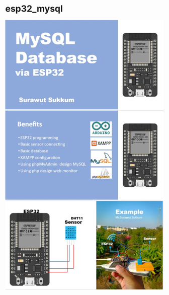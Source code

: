 # esp32_mysql

![alt text](https://github.com/SurawutSukkum/esp32_mysql/blob/main/Capture111.JPG?raw=true)
![alt text](https://github.com/SurawutSukkum/esp32_mysql/blob/main/Capture112.JPG?raw=true)
![alt text](https://github.com/SurawutSukkum/esp32_mysql/blob/main/Capture113.JPG?raw=true)
